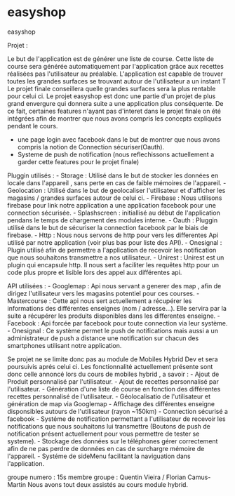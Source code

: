# easyshop
easyshop

Projet :

Le but de l'application est de générer une liste de course.
Cette liste de course sera générée automatiquement par l'application grâce aux recettes réalisées pas l'utilisateur au préalable.
L'application est capable de trouver toutes les grandes surfaces se trouvant autour de l'utilisateur a un instant T Le projet finale conseillera quelle grandes surfaces sera la plus rentable pour celui ci.
Le projet easyshop est donc une partie d'un projet de plus grand envergure qui donnera suite a une application plus conséquente.
De ce fait, certaines features n'ayant pas d'interet dans le projet finale on été intégrées afin de montrer que nous avons compris les concepts expliqués pendant le cours.
   - une page login avec facebook dans le but de montrer que nous avons compris la notion de Connection sécuriser(Oauth).
   - Systeme de push de notification (nous reflechissons actuellement a garder cette features pour le projet finale)


Pluggin utilisés :
	- Storage : Utilisé dans le but de stocker les données en locale dans l'appareil , sans perte en cas de faible mémoires de l'appareil.
	- Geolocation : Utilisé dans le but de geolocaliser l'utilisateur et d'afficher les magasins / grandes surfaces autour de celui ci.
	- Firebase : Nous utilisons firebase pour link notre application a une application facebook pour une connection sécurisée.
	- Splashscreen : initiallisé au début de l'application pendans le temps de chargement des modules interne.
	- Oauth : Pluggin utilisé dans le but de sécuriser la connection facebook par le biais de firebase.
	- Http : Nous nous servons de http pour vers les differentes Api utilisé par notre application (voir plus bas pour liste des API).
	- Onesignal : Plugin utilisé afin de permettre a l'application de recevoir les notification que nous souhaitons transmettre a nos utilisateur.
	- Unirest : Unirest est un plugin qui encapsule http. Il nous sert a faciliter les requêtes http pour un code plus propre et lisible lors des appel aux différentes api.


API utilisées :
	- Googlemap : Api nous servant a generer des map , afin de dirigez l'utilisateur vers les magasins potentiel pour ces courses.
	- Mastercourse : Cette api nous sert actuellement a récupérer les informations des différentes enseignes (nom / adresse...). Elle servira par la suite a récupérer les produits disponibles dans les differentes enseigne.
	- Facebook : Api forcée par facebook pour toute connection via leur système.
	- Onesignal : Ce système permet le push de notifications mais aussi a un administrateur de push a distance une notification sur chacun des smartphones utilisant notre application. 

Se projet ne se limite donc pas au module de Mobiles Hybrid Dev et sera poursuivis aprés celui ci.
Les fonctionnalité actuellement présente sont donc celle annoncé lors du cours de mobiles hybrid , a savoir :
	- Ajout de Produit personnalisé par l'utilisateur.
	- Ajout de recettes personnalisé par l'utilisateur.
	- Génération d'une liste de course en fonction des différentes recettes personnalisé de l'utilisateur.
	- Géolocalisatio de l'utilisateur et génération de map via Googlemap
	- Affichage des différentes enseigne disponsibles autours de l'utilisateur (rayon ~150km)
	- Connection sécurisé a facebook
	- Systéme de notification permettant a l'utilisateur de recevoir les notifications que nous souhaitons lui transmettre (Boutons de push de notification présent actuellement pour vous permettre de tester se systeme).
	- Stockage des données sur le téléphones gérer correctement afin de ne pas perdre de données en cas de surchargre mémoire de l'appareil.
	- Systéme de sideMenu facilitant la naviguation dans l'application.

groupe numero : 15s
membre groupe : Quentin Vieira / Florian Camus-Martin
Nous avons tout deux assistés au cours module hybrid.